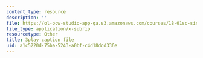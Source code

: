 ```yaml
---
content_type: resource
description: ''
file: https://ol-ocw-studio-app-qa.s3.amazonaws.com/courses/18-01sc-single-variable-calculus-fall-2010/a1c5220d75ba5243a0bfc4d18dcd336e_D7nf7pKddwM.vtt
file_type: application/x-subrip
resourcetype: Other
title: 3play caption file
uid: a1c5220d-75ba-5243-a0bf-c4d18dcd336e
---
```

